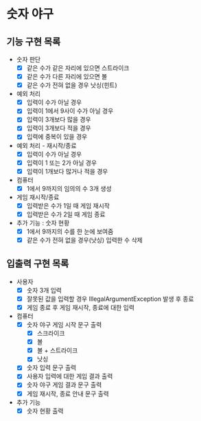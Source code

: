 # 숫자 야구

## 기능 구현 목록

- 숫자 판단
  - [x] 같은 수가 같은 자리에 있으면 스트라이크
  - [x] 같은 수가 다른 자리에 있으면 볼
  - [x] 같은 수가 전혀 없을 경우 낫싱(힌트)
- 예외 처리
  - [x] 입력이 수가 아닐 경우
  - [x] 입력이 1에서 9사이 수가 아닐 경우
  - [x] 입력이 3개보다 많을 경우
  - [x] 입력이 3개보다 적을 경우
  - [x] 입력에 중복이 있을 경우
- 예외 처리 - 재시작/종료
  - [x] 입력이 수가 아닐 경우
  - [x] 입력이 1 또는 2가 아닐 경우
  - [x] 입력이 1개보다 많거나 적을 경우
- 컴퓨터
  - [x] 1에서 9까지의 임의의 수 3개 생성
- 게임 재시작/종료
  - [x] 입력받은 수가 1일 때 게임 재시작
  - [x] 입력받은 수가 2일 때 게임 종료
- 추가 기능 : 숫자 현황
  - [x] 1에서 9까지의 수를 한 눈에 보여줌
  - [x] 같은 수가 전혀 없을 경우(낫싱) 입력한 수 삭제

## 입출력 구현 목록

- 사용자
  - [x] 숫자 3개 입력
  - [x] 잘못된 값을 입력할 경우 IllegalArgumentException 발생 후 종료
  - [x] 게임 종료 후 게임 재시작, 종료에 대한 입력
- 컴퓨터
  - [x] 숫자 야구 게임 시작 문구 출력
    - [x] 스크라이크
    - [x] 볼
    - [x] 볼 + 스트라이크
    - [x] 낫싱
  - [x] 숫자 입력 문구 출력
  - [x] 사용자 입력에 대한 게임 결과 출력
  - [x] 숫자 야구 게임 결과 문구 출력
  - [x] 게임 재시작, 종료 안내 문구 출력
- 추가 기능
  - [x] 숫자 현황 출력